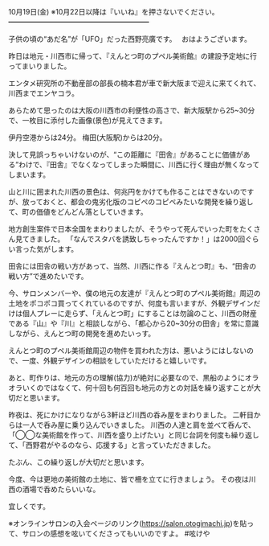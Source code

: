 10月19日(金) ※10月22日以降は『いいね』を押さないでください。
━━━━━━━━━━━━━━━━━━━━

子供の頃の“あだ名”が「UFO」だった西野亮廣です。　
おはようございます。

昨日は地元・川西市に帰って、『えんとつ町のプペル美術館』の建設予定地に行ってまいりました。

エンタメ研究所の不動産部の部長の楠本君が車で新大阪まで迎えに来てくれて、川西までエンヤコラ。

あらためて思ったのは大阪の川西市の利便性の高さで、新大阪駅から25~30分で、一枚目に添付した画像(景色)が見えてきます。

伊丹空港からは24分。
梅田(大阪駅)からは20分。

決して見誤っちゃいけないのが、“この距離に『田舎』があることに価値がある”わけで、『田舎』でなくなってしまった瞬間に、川西に行く理由が無くなってしまいます。

山と川に囲まれた川西の景色は、何兆円をかけても作ることはできないのですが、放っておくと、都会の鬼劣化版のコピペのコピペみたいな開発を繰り返して、町の価値をどんどん落としていきます。

地方創生案件で日本全国をまわりましたが、そうやって死んでいった町をたくさん見てきました。
「なんでスタバを誘致しちゃったんですか！」は2000回ぐらい言った気がします。

田舎には田舎の戦い方があって、当然、川西に作る『えんとつ町』も、“田舎の戦い方”で進めたいです。

今、サロンメンバーや、僕の地元の友達が『えんとつ町のプペル美術館』周辺の土地をポコポコ買ってくれているのですが、何度も言いますが、外観デザインだけは個人プレーに走らず、「えんとつ町」にすることは勿論のこと、川西の財産である『山』や『川』と相談しながら、「都心から20~30分の田舎」を常に意識しながら、えんとつ町の開発を進めたいっす。

えんとつ町のプペル美術館周辺の物件を買われた方は、悪いようにはしないので、一度、外観デザインの相談をしていただけると嬉しいです。

あと、町作りは、地元の方の理解(協力)が絶対に必要なので、黒船のようにオラオラいくのではなくて、何十回も何百回も地元の方との対話を繰り返すことが大切だと思います。

昨夜は、死にかけになりながら3軒ほど川西の呑み屋をまわりました。
二軒目からは一人で呑み屋に乗り込んでいきました。
川西の人達と肩を並べて呑んで、「◯◯な美術館を作って、川西を盛り上げたい」と同じ台詞を何度も繰り返して、「西野君がやるのなら、応援する」と言っていただきました。

たぶん、この繰り返しが大切だと思います。

今度、今は更地の美術館の土地に、皆で柵を立てに行きましょう。
その夜は川西の酒場で呑めたらいいな。

宜しくです。

※オンラインサロンの入会ページのリンク(https://salon.otogimachi.jp)を貼って、サロンの感想を呟いてくださってもいいのですよ。
#呟けや
